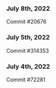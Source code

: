 ### July 8th, 2022

Commit #20676

### July 5th, 2022

Commit #314353


### July 4th, 2022

Commit #72281
